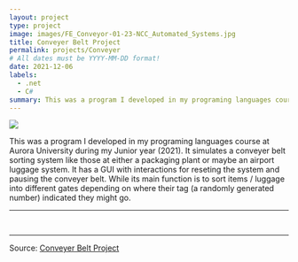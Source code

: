 ```yaml
---
layout: project
type: project
image: images/FE_Conveyor-01-23-NCC_Automated_Systems.jpg
title: Conveyer Belt Project
permalink: projects/Conveyer
# All dates must be YYYY-MM-DD format!
date: 2021-12-06
labels:
  - .net
  - C#
summary: This was a program I developed in my programing languages course at Aurora University during my Junior year (2021).  It simulates a conveyer belt sorting system like those at either a packaging plant or maybe an airport luggage system.
---
```


<img class="ui image" src="{{ site.baseurl }}/images/FE_Conveyor-01-23-NCC_Automated_Systems.jpg">

This was a program I developed in my programing languages course at Aurora University during my Junior year (2021).  It simulates a conveyer belt sorting system like those at either a packaging plant or maybe an airport luggage system. It has a GUI with interactions for reseting the system and pausing the conveyer belt.  While its main function is to sort items / luggage into different gates depending on where their tag (a randomly generated number) indicated they might go.    

<hr>

<pre>

</pre>

<hr>

Source: <a href="https://github.com/bjaynes01/Conveyor_Belt_Project"><i class="large github icon "></i>Conveyer Belt Project</a>


